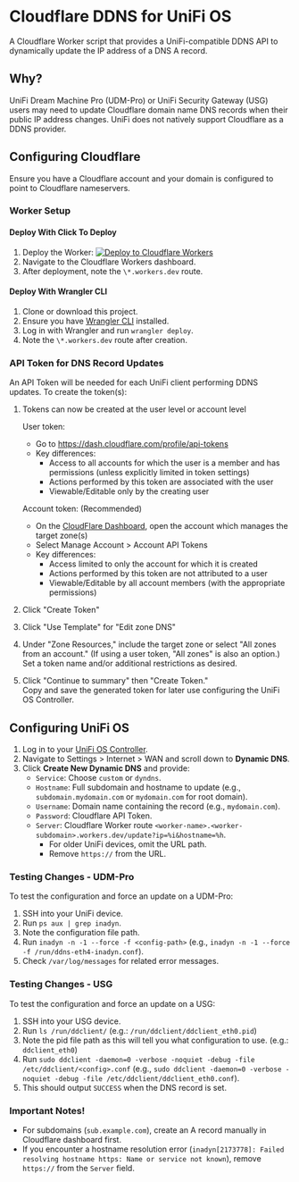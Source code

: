 # Cloudflare DDNS for UniFi OS

A Cloudflare Worker script that provides a UniFi-compatible DDNS API to dynamically update the IP address of a DNS A record.

## Why?

UniFi Dream Machine Pro (UDM-Pro) or UniFi Security Gateway (USG) users may need to update Cloudflare domain name DNS records when their public IP address changes. UniFi does not natively support Cloudflare as a DDNS provider.

## Configuring Cloudflare

Ensure you have a Cloudflare account and your domain is configured to point to Cloudflare nameservers.

### Worker Setup

#### Deploy With Click To Deploy

1. Deploy the Worker: [![Deploy to Cloudflare Workers](https://deploy.workers.cloudflare.com/button)](https://deploy.workers.cloudflare.com/?url=https://github.com/badriram/unifi-ddns)
2. Navigate to the Cloudflare Workers dashboard.
3. After deployment, note the `\*.workers.dev` route.

#### Deploy With Wrangler CLI

1. Clone or download this project.
2. Ensure you have [Wrangler CLI](https://developers.cloudflare.com/workers/wrangler/install-and-update/) installed.
3. Log in with Wrangler and run `wrangler deploy`.
4. Note the `\*.workers.dev` route after creation.

### API Token for DNS Record Updates
An API Token will be needed for each UniFi client performing DDNS updates.
To create the token(s):
1. Tokens can now be created at the user level or account level

   User token:  
   - Go to https://dash.cloudflare.com/profile/api-tokens
   - Key differences:
     - Access to all accounts for which the user is a member and has permissions (unless explicitly limited in token settings)
     - Actions performed by this token are associated with the user
     - Viewable/Editable only by the creating user

   Account token: (Recommended)
   - On the [CloudFlare Dashboard](https://dash.cloudflare.com/), open the account which manages the target zone(s)
   - Select Manage Account > Account API Tokens 
   - Key differences:
     - Access limited to only the account for which it is created
     - Actions performed by this token are not attributed to a user
     - Viewable/Editable by all account members (with the appropriate permissions)
2. Click "Create Token"
3. Click "Use Template" for "Edit zone DNS"
4. Under "Zone Resources," include the target zone or select "All zones from an account."
   (If using a user token, "All zones" is also an option.)  
   Set a token name and/or additional restrictions as desired.
5. Click "Continue to summary" then "Create Token."  
   Copy and save the generated token for later use configuring the UniFi OS Controller.

## Configuring UniFi OS

1. Log in to your [UniFi OS Controller](https://unifi.ui.com/).
2. Navigate to Settings > Internet > WAN and scroll down to **Dynamic DNS**.
3. Click **Create New Dynamic DNS** and provide:
   - `Service`: Choose `custom` or `dyndns`.
   - `Hostname`: Full subdomain and hostname to update (e.g., `subdomain.mydomain.com` or `mydomain.com` for root domain).
   - `Username`: Domain name containing the record (e.g., `mydomain.com`).
   - `Password`: Cloudflare API Token.
   - `Server`: Cloudflare Worker route `<worker-name>.<worker-subdomain>.workers.dev/update?ip=%i&hostname=%h`.
     - For older UniFi devices, omit the URL path.
     - Remove `https://` from the URL.

### Testing Changes - UDM-Pro
To test the configuration and force an update on a UDM-Pro:

1. SSH into your UniFi device.
2. Run `ps aux | grep inadyn`.
3. Note the configuration file path.
4. Run `inadyn -n -1 --force -f <config-path>` (e.g., `inadyn -n -1 --force -f /run/ddns-eth4-inadyn.conf`).
5. Check `/var/log/messages` for related error messages.

### Testing Changes - USG
To test the configuration and force an update on a USG:

1. SSH into your USG device.
2. Run `ls /run/ddclient/` (e.g.: `/run/ddclient/ddclient_eth0.pid`)
3. Note the pid file path as this will tell you what configuration to use. (e.g.: `ddclient_eth0`)
4. Run `sudo ddclient -daemon=0 -verbose -noquiet -debug -file /etc/ddclient/<config>.conf` (e.g., `sudo ddclient -daemon=0 -verbose -noquiet -debug -file /etc/ddclient/ddclient_eth0.conf`).
5. This should output `SUCCESS` when the DNS record is set.

### Important Notes!

- For subdomains (`sub.example.com`), create an A record manually in Cloudflare dashboard first.
- If you encounter a hostname resolution error (`inadyn[2173778]: Failed resolving hostname https: Name or service not known`), remove `https://` from the `Server` field.
